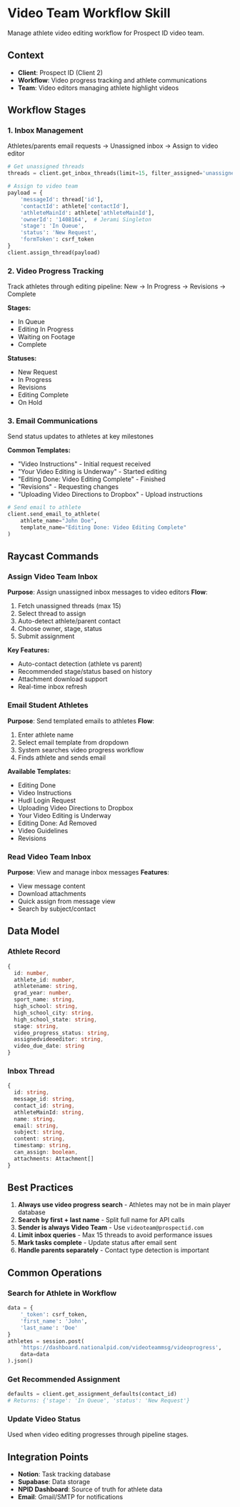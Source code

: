 # Video Team Workflow Skill

Manage athlete video editing workflow for Prospect ID video team.

## Context
- **Client**: Prospect ID (Client 2)
- **Workflow**: Video progress tracking and athlete communications
- **Team**: Video editors managing athlete highlight videos

## Workflow Stages

### 1. Inbox Management
Athletes/parents email requests → Unassigned inbox → Assign to video editor

```python
# Get unassigned threads
threads = client.get_inbox_threads(limit=15, filter_assigned='unassigned')

# Assign to video team
payload = {
    'messageId': thread['id'],
    'contactId': athlete['contactId'],
    'athleteMainId': athlete['athleteMainId'],
    'ownerId': '1408164',  # Jerami Singleton
    'stage': 'In Queue',
    'status': 'New Request',
    'formToken': csrf_token
}
client.assign_thread(payload)
```

### 2. Video Progress Tracking
Track athletes through editing pipeline: New → In Progress → Revisions → Complete

**Stages:**
- In Queue
- Editing In Progress
- Waiting on Footage
- Complete

**Statuses:**
- New Request
- In Progress
- Revisions
- Editing Complete
- On Hold

### 3. Email Communications
Send status updates to athletes at key milestones

**Common Templates:**
- "Video Instructions" - Initial request received
- "Your Video Editing is Underway" - Started editing
- "Editing Done: Video Editing Complete" - Finished
- "Revisions" - Requesting changes
- "Uploading Video Directions to Dropbox" - Upload instructions

```python
# Send email to athlete
client.send_email_to_athlete(
    athlete_name="John Doe",
    template_name="Editing Done: Video Editing Complete"
)
```

## Raycast Commands

### Assign Video Team Inbox
**Purpose**: Assign unassigned inbox messages to video editors
**Flow**:
1. Fetch unassigned threads (max 15)
2. Select thread to assign
3. Auto-detect athlete/parent contact
4. Choose owner, stage, status
5. Submit assignment

**Key Features:**
- Auto-contact detection (athlete vs parent)
- Recommended stage/status based on history
- Attachment download support
- Real-time inbox refresh

### Email Student Athletes
**Purpose**: Send templated emails to athletes
**Flow**:
1. Enter athlete name
2. Select email template from dropdown
3. System searches video progress workflow
4. Finds athlete and sends email

**Available Templates:**
- Editing Done
- Video Instructions
- Hudl Login Request
- Uploading Video Directions to Dropbox
- Your Video Editing is Underway
- Editing Done: Ad Removed
- Video Guidelines
- Revisions

### Read Video Team Inbox
**Purpose**: View and manage inbox messages
**Features**:
- View message content
- Download attachments
- Quick assign from message view
- Search by subject/contact

## Data Model

### Athlete Record
```typescript
{
  id: number,
  athlete_id: number,
  athletename: string,
  grad_year: number,
  sport_name: string,
  high_school: string,
  high_school_city: string,
  high_school_state: string,
  stage: string,
  video_progress_status: string,
  assignedvideoeditor: string,
  video_due_date: string
}
```

### Inbox Thread
```typescript
{
  id: string,
  message_id: string,
  contact_id: string,
  athleteMainId: string,
  name: string,
  email: string,
  subject: string,
  content: string,
  timestamp: string,
  can_assign: boolean,
  attachments: Attachment[]
}
```

## Best Practices

1. **Always use video progress search** - Athletes may not be in main player database
2. **Search by first + last name** - Split full name for API calls
3. **Sender is always Video Team** - Use `videoteam@prospectid.com`
4. **Limit inbox queries** - Max 15 threads to avoid performance issues
5. **Mark tasks complete** - Update status after email sent
6. **Handle parents separately** - Contact type detection is important

## Common Operations

### Search for Athlete in Workflow
```python
data = {
    '_token': csrf_token,
    'first_name': 'John',
    'last_name': 'Doe'
}
athletes = session.post(
    'https://dashboard.nationalpid.com/videoteammsg/videoprogress',
    data=data
).json()
```

### Get Recommended Assignment
```python
defaults = client.get_assignment_defaults(contact_id)
# Returns: {'stage': 'In Queue', 'status': 'New Request'}
```

### Update Video Status
Used when video editing progresses through pipeline stages.

## Integration Points

- **Notion**: Task tracking database
- **Supabase**: Data storage
- **NPID Dashboard**: Source of truth for athlete data
- **Email**: Gmail/SMTP for notifications
